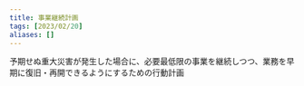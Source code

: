 ```yaml
---
title: 事業継続計画
tags: [2023/02/20]
aliases: []
---
```


予期せぬ重大災害が発生した場合に、必要最低限の事業を継続しつつ、業務を早期に復旧・再開できるようにするための行動計画